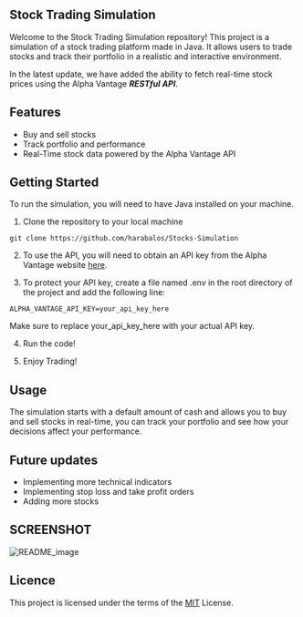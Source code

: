 Stock Trading Simulation
-------------------------
Welcome to the Stock Trading Simulation repository! This project is a simulation of a stock trading platform made in Java. It allows users to trade stocks and track their portfolio in a realistic and interactive environment.

In the latest update, we have added the ability to fetch real-time stock prices using the Alpha Vantage ***RESTful API***.


Features
-------------------------
- Buy and sell stocks
- Track portfolio and performance
- Real-Time stock data powered by the Alpha Vantage API

Getting Started
-------------------------
To run the simulation, you will need to have Java installed on your machine.

1.  Clone the repository to your local machine

```
git clone https://github.com/harabalos/Stocks-Simulation
```

2.  To use the API, you will need to obtain an API key from the Alpha Vantage website [here](https://www.alphavantage.co/).

2.  To protect your API key, create a file named .env in the root directory of the project and add the following line:

```
ALPHA_VANTAGE_API_KEY=your_api_key_here
```
Make sure to replace your_api_key_here with your actual API key.

4. Run the code!

5. Enjoy Trading!


Usage
--------
The simulation starts with a default amount of cash and allows you to buy and sell stocks in real-time, you can track your portfolio and see how your decisions affect your performance.

Future updates
--------------
- Implementing more technical indicators
- Implementing stop loss and take profit orders
- Adding more stocks



SCREENSHOT 
---------------------- 
![README_image](https://user-images.githubusercontent.com/92236091/198684382-2ff3f220-fc18-4fa3-865b-c1c35d9a2d69.jpg)


Licence
---------------
This project is licensed under the terms of the [MIT](LICENCE.txt) License.
